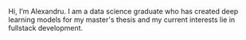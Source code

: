 Hi, I’m Alexandru. I am a data science graduate who has created deep learning models for my master's thesis and my current interests lie in fullstack development.

